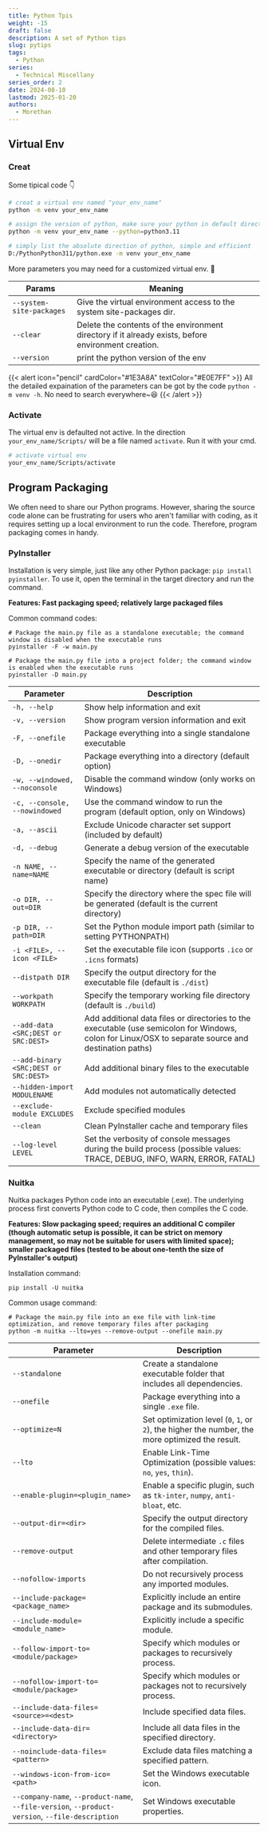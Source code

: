 ```yaml
---
title: Python Tpis
weight: -15
draft: false
description: A set of Python tips
slug: pytips
tags:
  - Python
series:
  - Technical Miscellany
series_order: 2
date: 2024-08-10
lastmod: 2025-01-20
authors:
  - Morethan
---
```


## Virtual Env
### Creat
Some tipical code 👇

```sh
# creat a virtual env named "your_env_name"
python -m venv your_env_name

# assign the version of python, make sure your python in default direction
python -m venv your_env_name --python=python3.11

# simply list the absolute direction of python, simple and efficient
D:/PythonPython311/python.exe -m venv your_env_name
```

More parameters you may need for a customized virtual env. 🤔

| Params                   | Meaning                                                                                             |
| ------------------------ | --------------------------------------------------------------------------------------------------- |
| `--system-site-packages` | Give the virtual environment access to the system site-packages dir.                                |
| `--clear`                | Delete the contents of the environment directory if it already exists, before environment creation. |
| `--version`              | print the python version of the env                                                                 |

{{< alert icon="pencil" cardColor="#1E3A8A" textColor="#E0E7FF" >}}
All the detailed expaination of the parameters can be got by the code `python -m venv -h`. No need to search everywhere~😆
{{< /alert >}}

### Activate
The virtual env is defaulted not active. In the direction `your_env_name/Scripts/` will be a file named `activate`. Run it with your cmd.

```sh
# activate virtual env
your_env_name/Scripts/activate
```

## Program Packaging

We often need to share our Python programs. However, sharing the source code alone can be frustrating for users who aren't familiar with coding, as it requires setting up a local environment to run the code. Therefore, program packaging comes in handy.

### PyInstaller

Installation is very simple, just like any other Python package: `pip install pyinstaller`. To use it, open the terminal in the target directory and run the command.

**Features: Fast packaging speed; relatively large packaged files**

Common command codes:

```shell
# Package the main.py file as a standalone executable; the command window is disabled when the executable runs
pyinstaller -F -w main.py

# Package the main.py file into a project folder; the command window is enabled when the executable runs
pyinstaller -D main.py
```

|Parameter|Description|
|---|---|
|`-h, --help`|Show help information and exit|
|`-v, --version`|Show program version information and exit|
|`-F, --onefile`|Package everything into a single standalone executable|
|`-D, --onedir`|Package everything into a directory (default option)|
|`-w, --windowed, --noconsole`|Disable the command window (only works on Windows)|
|`-c, --console, --nowindowed`|Use the command window to run the program (default option, only on Windows)|
|`-a, --ascii`|Exclude Unicode character set support (included by default)|
|`-d, --debug`|Generate a debug version of the executable|
|`-n NAME, --name=NAME`|Specify the name of the generated executable or directory (default is script name)|
|`-o DIR, --out=DIR`|Specify the directory where the spec file will be generated (default is the current directory)|
|`-p DIR, --path=DIR`|Set the Python module import path (similar to setting PYTHONPATH)|
|`-i <FILE>, --icon <FILE>`|Set the executable file icon (supports `.ico` or `.icns` formats)|
|`--distpath DIR`|Specify the output directory for the executable file (default is `./dist`)|
|`--workpath WORKPATH`|Specify the temporary working file directory (default is `./build`)|
|`--add-data <SRC;DEST or SRC:DEST>`|Add additional data files or directories to the executable (use semicolon for Windows, colon for Linux/OSX to separate source and destination paths)|
|`--add-binary <SRC;DEST or SRC:DEST>`|Add additional binary files to the executable|
|`--hidden-import MODULENAME`|Add modules not automatically detected|
|`--exclude-module EXCLUDES`|Exclude specified modules|
|`--clean`|Clean PyInstaller cache and temporary files|
|`--log-level LEVEL`|Set the verbosity of console messages during the build process (possible values: TRACE, DEBUG, INFO, WARN, ERROR, FATAL)|

### Nuitka

Nuitka packages Python code into an executable (.exe). The underlying process first converts Python code to C code, then compiles the C code.

**Features: Slow packaging speed; requires an additional C compiler (though automatic setup is possible, it can be strict on memory management, so may not be suitable for users with limited space); smaller packaged files (tested to be about one-tenth the size of PyInstaller's output)**

Installation command:

```shell
pip install -U nuitka
```

Common usage command:

```shell
# Package the main.py file into an exe file with link-time optimization, and remove temporary files after packaging
python -m nuitka --lto=yes --remove-output --onefile main.py
```

| Parameter                                                                                       | Description                                                                                      |
| ----------------------------------------------------------------------------------------------- | ------------------------------------------------------------------------------------------------ |
| `--standalone`                                                                                  | Create a standalone executable folder that includes all dependencies.                            |
| `--onefile`                                                                                     | Package everything into a single `.exe` file.                                                    |
| `--optimize=N`                                                                                  | Set optimization level (`0`, `1`, or `2`), the higher the number, the more optimized the result. |
| `--lto`                                                                                         | Enable Link-Time Optimization (possible values: `no`, `yes`, `thin`).                            |
| `--enable-plugin=<plugin_name>`                                                                 | Enable a specific plugin, such as `tk-inter`, `numpy`, `anti-bloat`, etc.                        |
| `--output-dir=<dir>`                                                                            | Specify the output directory for the compiled files.                                             |
| `--remove-output`                                                                               | Delete intermediate `.c` files and other temporary files after compilation.                      |
| `--nofollow-imports`                                                                            | Do not recursively process any imported modules.                                                 |
| `--include-package=<package_name>`                                                              | Explicitly include an entire package and its submodules.                                         |
| `--include-module=<module_name>`                                                                | Explicitly include a specific module.                                                            |
| `--follow-import-to=<module/package>`                                                           | Specify which modules or packages to recursively process.                                        |
| `--nofollow-import-to=<module/package>`                                                         | Specify which modules or packages not to recursively process.                                    |
| `--include-data-files=<source>=<dest>`                                                          | Include specified data files.                                                                    |
| `--include-data-dir=<directory>`                                                                | Include all data files in the specified directory.                                               |
| `--noinclude-data-files=<pattern>`                                                              | Exclude data files matching a specified pattern.                                                 |
| `--windows-icon-from-ico=<path>`                                                                | Set the Windows executable icon.                                                                 |
| `--company-name`, `--product-name`, `--file-version`, `--product-version`, `--file-description` | Set Windows executable properties.                                                               |
